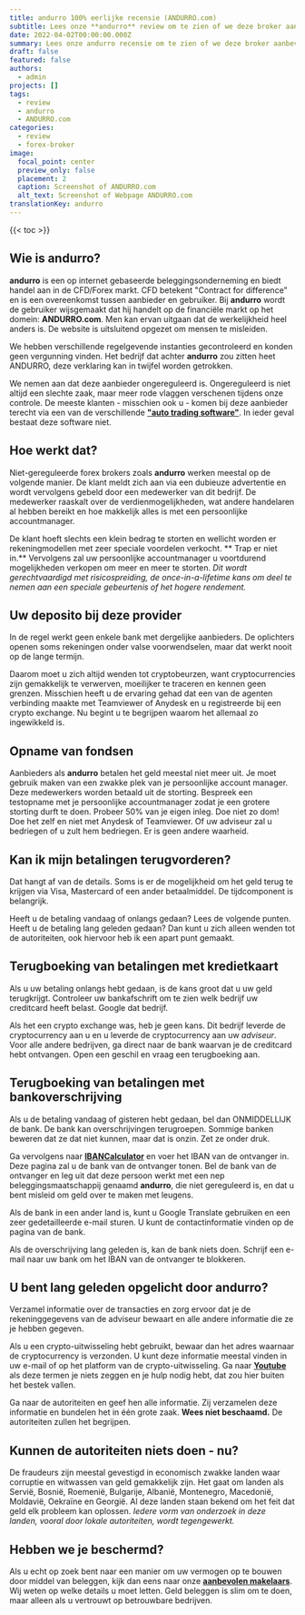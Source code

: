 ```yaml
---
title: andurro 100% eerlijke recensie (ANDURRO.com)
subtitle: Lees onze **andurro** review om te zien of we deze broker aanbevelen om mee te handelen. Voor alle duidelijkheid, dit is een **ANDURRO.com** beoordeling.
date: 2022-04-02T00:00:00.000Z
summary: Lees onze andurro recensie om te zien of we deze broker aanbevelen om mee te handelen. Voor alle duidelijkheid, dit is een ANDURRO.com beoordeling.
draft: false
featured: false
authors:
  - admin
projects: []
tags:
  - review
  - andurro
  - ANDURRO.com
categories:
  - review
  - forex-broker
image:
  focal_point: center
  preview_only: false
  placement: 2
  caption: Screenshot of ANDURRO.com
  alt_text: Screenshot of Webpage ANDURRO.com
translationKey: andurro
---
```


<!--StartFragment-->

{{< toc >}}

## Wie is andurro?

**andurro** is een op internet gebaseerde beleggingsonderneming en biedt handel aan in de CFD/Forex markt. CFD betekent "Contract for difference" en is een overeenkomst tussen aanbieder en gebruiker. Bij **andurro** wordt de gebruiker wijsgemaakt dat hij handelt op de financiële markt op het domein: **ANDURRO.com**. Men kan ervan uitgaan dat de werkelijkheid heel anders is. De website is uitsluitend opgezet om mensen te misleiden.

We hebben verschillende regelgevende instanties gecontroleerd en konden geen vergunning vinden. Het bedrijf dat achter **andurro** zou zitten heet ANDURRO, deze verklaring kan in twijfel worden getrokken.

We nemen aan dat deze aanbieder ongereguleerd is. Ongereguleerd is niet altijd een slechte zaak, maar meer rode vlaggen verschenen tijdens onze controle. De meeste klanten - misschien ook u - komen bij deze aanbieder terecht via een van de verschillende **["auto trading software"](../../category/autotrader/)**. In ieder geval bestaat deze software niet.

## Hoe werkt dat?

Niet-gereguleerde forex brokers zoals **andurro** werken meestal op de volgende manier. De klant meldt zich aan via een dubieuze advertentie en wordt vervolgens gebeld door een medewerker van dit bedrijf. De medewerker raaskalt over de verdienmogelijkheden, wat andere handelaren al hebben bereikt en hoe makkelijk alles is met een persoonlijke accountmanager.

De klant hoeft slechts een klein bedrag te storten en wellicht worden er rekeningmodellen met zeer speciale voordelen verkocht. ** Trap er niet in.** Vervolgens zal uw persoonlijke accountmanager u voortdurend mogelijkheden verkopen om meer en meer te storten. *Dit wordt gerechtvaardigd met risicospreiding, de once-in-a-lifetime kans om deel te nemen aan een speciale gebeurtenis of het hogere rendement.*

## Uw deposito bij deze provider

In de regel werkt geen enkele bank met dergelijke aanbieders. De oplichters openen soms rekeningen onder valse voorwendselen, maar dat werkt nooit op de lange termijn.

Daarom moet u zich altijd wenden tot cryptobeurzen, want cryptocurrencies zijn gemakkelijk te verwerven, moeilijker te traceren en kennen geen grenzen. Misschien heeft u de ervaring gehad dat een van de agenten verbinding maakte met Teamviewer of Anydesk en u registreerde bij een crypto exchange. Nu begint u te begrijpen waarom het allemaal zo ingewikkeld is.

## Opname van fondsen

Aanbieders als **andurro** betalen het geld meestal niet meer uit. Je moet gebruik maken van een zwakke plek van je persoonlijke account manager. Deze medewerkers worden betaald uit de storting. Bespreek een testopname met je persoonlijke accountmanager zodat je een grotere storting durft te doen. Probeer 50% van je eigen inleg. Doe niet zo dom! Doe het zelf en niet met Anydesk of Teamviewer. Of uw adviseur zal u bedriegen of u zult hem bedriegen. Er is geen andere waarheid.

## Kan ik mijn betalingen terugvorderen?

Dat hangt af van de details. Soms is er de mogelijkheid om het geld terug te krijgen via Visa, Mastercard of een ander betaalmiddel. De tijdcomponent is belangrijk.

Heeft u de betaling vandaag of onlangs gedaan? Lees de volgende punten. Heeft u de betaling lang geleden gedaan? Dan kunt u zich alleen wenden tot de autoriteiten, ook hiervoor heb ik een apart punt gemaakt.

## Terugboeking van betalingen met kredietkaart

Als u uw betaling onlangs hebt gedaan, is de kans groot dat u uw geld terugkrijgt. Controleer uw bankafschrift om te zien welk bedrijf uw creditcard heeft belast. Google dat bedrijf.

Als het een crypto exchange was, heb je geen kans. Dit bedrijf leverde de cryptocurrency aan u en u leverde de cryptocurrency aan uw *adviseur*. Voor alle andere bedrijven, ga direct naar de bank waarvan je de creditcard hebt ontvangen. Open een geschil en vraag een terugboeking aan.

## Terugboeking van betalingen met bankoverschrijving

Als u de betaling vandaag of gisteren hebt gedaan, bel dan ONMIDDELLIJK de bank. De bank kan overschrijvingen terugroepen. Sommige banken beweren dat ze dat niet kunnen, maar dat is onzin. Zet ze onder druk.

Ga vervolgens naar **[IBANCalculator](https://www.ibancalculator.com/)** en voer het IBAN van de ontvanger in. Deze pagina zal u de bank van de ontvanger tonen. Bel de bank van de ontvanger en leg uit dat deze persoon werkt met een nep beleggingsmaatschappij genaamd **andurro**, die niet gereguleerd is, en dat u bent misleid om geld over te maken met leugens.

Als de bank in een ander land is, kunt u Google Translate gebruiken en een zeer gedetailleerde e-mail sturen. U kunt de contactinformatie vinden op de pagina van de bank.

Als de overschrijving lang geleden is, kan de bank niets doen. Schrijf een e-mail naar uw bank om het IBAN van de ontvanger te blokkeren.

## U bent lang geleden opgelicht door andurro?

Verzamel informatie over de transacties en zorg ervoor dat je de rekeninggegevens van de adviseur bewaart en alle andere informatie die ze je hebben gegeven.

Als u een crypto-uitwisseling hebt gebruikt, bewaar dan het adres waarnaar de cryptocurrency is verzonden. U kunt deze informatie meestal vinden in uw e-mail of op het platform van de crypto-uitwisseling. Ga naar **[Youtube](https://www.youtube.com/results?search_query=crypo+terms)** als deze termen je niets zeggen en je hulp nodig hebt, dat zou hier buiten het bestek vallen.

Ga naar de autoriteiten en geef hen alle informatie. Zij verzamelen deze informatie en bundelen het in één grote zaak. **Wees niet beschaamd.** De autoriteiten zullen het begrijpen.

## Kunnen de autoriteiten niets doen - nu?

De fraudeurs zijn meestal gevestigd in economisch zwakke landen waar corruptie en witwassen van geld gemakkelijk zijn. Het gaat om landen als Servië, Bosnië, Roemenië, Bulgarije, Albanië, Montenegro, Macedonië, Moldavië, Oekraïne en Georgië. Al deze landen staan bekend om het feit dat geld elk probleem kan oplossen. *Iedere vorm van onderzoek in deze landen, vooral door lokale autoriteiten, wordt tegengewerkt.*

## Hebben we je beschermd?

Als u echt op zoek bent naar een manier om uw vermogen op te bouwen door middel van beleggen, kijk dan eens naar onze **[aanbevolen makelaars](../../category/recommendation/)**. Wij weten op welke details u moet letten. Geld beleggen is slim om te doen, maar alleen als u vertrouwt op betrouwbare bedrijven.

<!--EndFragment-->



